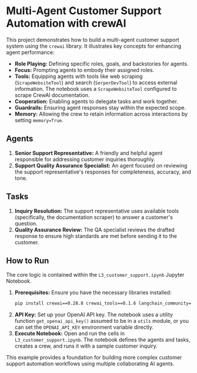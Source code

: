 # Multi-Agent Customer Support Automation with crewAI

This project demonstrates how to build a multi-agent customer support system using the `crewai` library. It illustrates key concepts for enhancing agent performance:

-   **Role Playing:** Defining specific roles, goals, and backstories for agents.
-   **Focus:** Prompting agents to embody their assigned roles.
-   **Tools:** Equipping agents with tools like web scraping (`ScrapeWebsiteTool`) and search (`SerperDevTool`) to access external information. The notebook uses a `ScrapeWebsiteTool` configured to scrape CrewAI documentation.
-   **Cooperation:** Enabling agents to delegate tasks and work together.
-   **Guardrails:** Ensuring agent responses stay within the expected scope.
-   **Memory:** Allowing the crew to retain information across interactions by setting `memory=True`.

## Agents

1.  **Senior Support Representative:** A friendly and helpful agent responsible for addressing customer inquiries thoroughly.
2.  **Support Quality Assurance Specialist:** An agent focused on reviewing the support representative's responses for completeness, accuracy, and tone.

## Tasks

1.  **Inquiry Resolution:** The support representative uses available tools (specifically, the documentation scraper) to answer a customer's question.
2.  **Quality Assurance Review:** The QA specialist reviews the drafted response to ensure high standards are met before sending it to the customer.

## How to Run

The core logic is contained within the `L3_customer_support.ipynb` Jupyter Notebook.

1.  **Prerequisites:** Ensure you have the necessary libraries installed:
    ```bash
    pip install crewai==0.28.8 crewai_tools==0.1.6 langchain_community==0.0.29
    ```
2.  **API Key:** Set up your OpenAI API key. The notebook uses a utility function `get_openai_api_key()` assumed to be in a `utils` module, or you can set the `OPENAI_API_KEY` environment variable directly.
3.  **Execute Notebook:** Open and run the cells in `L3_customer_support.ipynb`. The notebook defines the agents and tasks, creates a crew, and runs it with a sample customer inquiry.

This example provides a foundation for building more complex customer support automation workflows using multiple collaborating AI agents.
